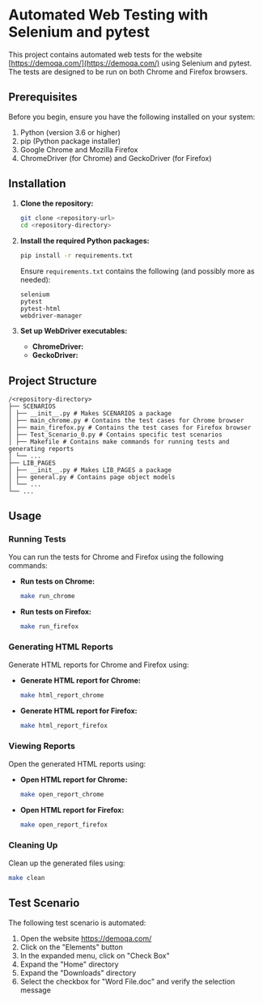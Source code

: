 # Automated Web Testing with Selenium and pytest

This project contains automated web tests for the website [https://demoqa.com/](https://demoqa.com/) using Selenium and pytest. The tests are designed to be run on both Chrome and Firefox browsers.

## Prerequisites

Before you begin, ensure you have the following installed on your system:

1. Python (version 3.6 or higher)
2. pip (Python package installer)
3. Google Chrome and Mozilla Firefox
4. ChromeDriver (for Chrome) and GeckoDriver (for Firefox)

## Installation

1. **Clone the repository:**

    ```sh
    git clone <repository-url>
    cd <repository-directory>
    ```

2. **Install the required Python packages:**

    ```sh
    pip install -r requirements.txt
    ```

    Ensure `requirements.txt` contains the following (and possibly more as needed):

    ```
    selenium
    pytest
    pytest-html
    webdriver-manager
    ```

3. **Set up WebDriver executables:**

    - **ChromeDriver:**
    - **GeckoDriver:**

## Project Structure
```
/<repository-directory>
├── SCENARIOS
│ ├── __init__.py # Makes SCENARIOS a package
│ ├── main_chrome.py # Contains the test cases for Chrome browser
│ ├── main_firefox.py # Contains the test cases for Firefox browser
│ ├── Test_Scenario_0.py # Contains specific test scenarios
│ ├── Makefile # Contains make commands for running tests and generating reports
│ └── ...
├── LIB_PAGES
│ ├── __init__.py # Makes LIB_PAGES a package
│ ├── general.py # Contains page object models
│ └── ...
└── ...
```
## Usage

### Running Tests

You can run the tests for Chrome and Firefox using the following commands:

- **Run tests on Chrome:**

    ```sh
    make run_chrome
    ```

- **Run tests on Firefox:**

    ```sh
    make run_firefox
    ```

### Generating HTML Reports

Generate HTML reports for Chrome and Firefox using:

- **Generate HTML report for Chrome:**

    ```sh
    make html_report_chrome
    ```

- **Generate HTML report for Firefox:**

    ```sh
    make html_report_firefox
    ```

### Viewing Reports

Open the generated HTML reports using:

- **Open HTML report for Chrome:**

    ```sh
    make open_report_chrome
    ```

- **Open HTML report for Firefox:**

    ```sh
    make open_report_firefox
    ```

### Cleaning Up

Clean up the generated files using:

```sh
make clean
```

## Test Scenario
The following test scenario is automated:

1. Open the website https://demoqa.com/
2. Click on the "Elements" button
3. In the expanded menu, click on "Check Box"
4. Expand the "Home" directory
5. Expand the "Downloads" directory
6. Select the checkbox for "Word File.doc" and verify the selection message
